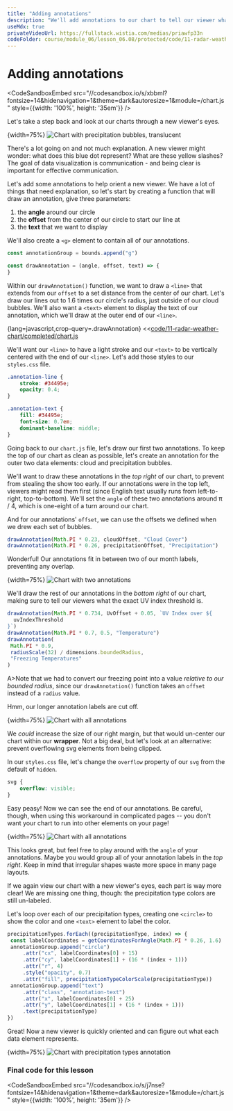 ```yaml
---
title: "Adding annotations"
description: "We'll add annotations to our chart to tell our viewer what the different parts of the chart are showing. To do this, we'll create a generic function, since there are so many things to label."
useMdx: true
privateVideoUrl: https://fullstack.wistia.com/medias/priawfp33n
codeFolder: course/module_06/lesson_06.08/protected/code/11-radar-weather-chart/end
---
```


# Adding annotations

<CodeSandboxEmbed
  src="//codesandbox.io/s/xbbml?fontsize=14&hidenavigation=1&theme=dark&autoresize=1&module=/chart.js"
  style={{width: '100%', height: '35em'}}
/>

Let's take a step back and look at our charts through a new viewer's eyes.

{width=75%}
![Chart with precipitation bubbles, translucent](./public/images/11-radar-weather-chart/precip-done.png)

There's a lot going on and not much explanation. A new viewer might wonder: what does this blue dot represent? What are these yellow slashes? The goal of data visualization is communication - and being clear is important for effective communication.

Let's add some annotations to help orient a new viewer. We have a lot of things that need explanation, so let's start by creating a function that will draw an annotation, give three parameters:

1. the **angle** around our circle
2. the **offset** from the center of our circle to start our line at
3. the **text** that we want to display

We'll also create a `<g>` element to contain all of our annotations.

```javascript
const annotationGroup = bounds.append("g")

const drawAnnotation = (angle, offset, text) => {
}
```

Within our `drawAnnotation()` function, we want to draw a `<line>` that extends from our `offset` to a set distance from the center of our chart. Let's draw our lines out to 1.6 times our circle's radius, just outside of our cloud bubbles. We'll also want a `<text>` element to display the text of our annotation, which we'll draw at the outer end of our `<line>`.

{lang=javascript,crop-query=.drawAnnotation}
<<[code/11-radar-weather-chart/completed/chart.js](./protected/code/11-radar-weather-chart/completed/chart.js)

We'll want our `<line>` to have a light stroke and our `<text>` to be vertically centered with the end of our `<line>`. Let's add those styles to our `styles.css` file.

```css
.annotation-line {
    stroke: #34495e;
    opacity: 0.4;
}

.annotation-text {
    fill: #34495e;
    font-size: 0.7em;
    dominant-baseline: middle;
}
```

Going back to our `chart.js` file, let's draw our first two annotations. To keep the top of our chart as clean as possible, let's create an annotation for the outer two data elements: cloud and precipitation bubbles.

We'll want to draw these annotations in the _top right_ of our chart, to prevent from stealing the show too early. If our annotations were in the top left, viewers might read them first (since English text usually runs from left-to-right, top-to-bottom). We'll set the `angle` of these two annotations around π / 4, which is one-eight of a turn around our chart.

And for our annotations' `offset`, we can use the offsets we defined when we drew each set of bubbles.

```javascript
drawAnnotation(Math.PI * 0.23, cloudOffset, "Cloud Cover")
drawAnnotation(Math.PI * 0.26, precipitationOffset, "Precipitation")
```

Wonderful! Our annotations fit in between two of our month labels, preventing any overlap.

{width=75%}
![Chart with two annotations](./public/images/11-radar-weather-chart/annotations.png)

We'll draw the rest of our annotations in the _bottom right_ of our chart, making sure to tell our viewers what the exact UV index threshold is.

```javascript
drawAnnotation(Math.PI * 0.734, UvOffset + 0.05, `UV Index over ${
  uvIndexThreshold
}`)
drawAnnotation(Math.PI * 0.7, 0.5, "Temperature")
drawAnnotation(
 Math.PI * 0.9,
 radiusScale(32) / dimensions.boundedRadius,
 "Freezing Temperatures"
)
```

A>Note that we had to convert our freezing point into a value _relative to our bounded radius_, since our `drawAnnotation()` function takes an `offset` instead of a `radius` value.

Hmm, our longer annotation labels are cut off.

{width=75%}
![Chart with all annotations](./public/images/11-radar-weather-chart/annotations-cur-off.png)

We _could_ increase the size of our right margin, but that would un-center our chart within our **wrapper**. Not a big deal, but let's look at an alternative: prevent overflowing svg elements from being clipped.

In our `styles.css` file, let's change the `overflow` property of our `svg` from the default of `hidden`.

```css
svg {
    overflow: visible;
}
```

Easy peasy! Now we can see the end of our annotations. Be careful, though, when using this workaround in complicated pages -- you don't want your chart to run into other elements on your page!

{width=75%}
![Chart with all annotations](./public/images/11-radar-weather-chart/annotations-all.png)

This looks great, but feel free to play around with the `angle` of your annotations. Maybe you would group all of your annotation labels in the _top right_. Keep in mind that irregular shapes waste more space in many page layouts.

If we again view our chart with a new viewer's eyes, each part is way more clear! We are missing one thing, though: the precipitation type colors are still un-labeled.

Let's loop over each of our precipitation types, creating one `<circle>` to show the color and one `<text>` element to label the color.

```javascript
precipitationTypes.forEach((precipitationType, index) => {
 const labelCoordinates = getCoordinatesForAngle(Math.PI * 0.26, 1.6)
 annotationGroup.append("circle")
     .attr("cx", labelCoordinates[0] + 15)
     .attr("cy", labelCoordinates[1] + (16 * (index + 1)))
     .attr("r", 4)
     .style("opacity", 0.7)
     .attr("fill", precipitationTypeColorScale(precipitationType))
 annotationGroup.append("text")
     .attr("class", "annotation-text")
     .attr("x", labelCoordinates[0] + 25)
     .attr("y", labelCoordinates[1] + (16 * (index + 1)))
     .text(precipitationType)
})
```

Great! Now a new viewer is quickly oriented and can figure out what each data element represents.

{width=75%}
![Chart with precipitation types annotation](./public/images/11-radar-weather-chart/annotations-types.png)

### Final code for this lesson

<CodeSandboxEmbed
  src="//codesandbox.io/s/j7nse?fontsize=14&hidenavigation=1&theme=dark&autoresize=1&module=/chart.js"
  style={{width: '100%', height: '35em'}}
/>